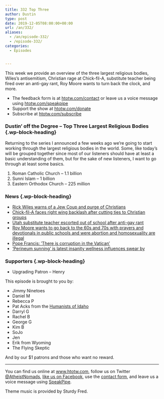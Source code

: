 ```yaml
---
title: 332 Top Three
author: Dustin
type: post
date: 2019-12-05T08:00:00+00:00
url: /an/332/
aliases:
  - /an/episode-332/
  - /episode-332/
categories:
  - Episodes


---
```

<div id="buzzsprout-player-10552777"></div><script src="https://www.buzzsprout.com/1983601/10552777-332-top-three.js?container_id=buzzsprout-player-10552777&player=small" type="text/javascript" charset="utf-8"></script>

This week we provide an overview of the three largest religious bodies, Wiles&#8217;s antisemitism, Christian rage at Chick-fil-A, substitute teacher being fired over an anti-gay rant, Roy Moore wants to turn back the clock, and more.

<!--more-->

 * The feedback form is at [htotw.com/contact](https://htotw.com/contact) or leave us a voice message using <a href="https://htotw.com/speakpipe" target="_blank" rel="noopener noreferrer">htotw.com/speakpipe</a>
 * Support the show at <a href="https://htotw.com/donate" target="_blank" rel="noopener noreferrer">htotw.com/donate</a>
 * Subscribe at <a href="https://htotw.com/subscribe" target="_blank" rel="noopener noreferrer">htotw.com/subscribe</a>

### Dustin&#8217; off the Degree &#8211; Top Three Largest Religious Bodies {.wp-block-heading}

Returning to the series I announced a few weeks ago we’re going to start working through the largest religious bodies in the world. Some, like today’s will be grouped together since most of our listeners should have at least a basic understanding of them, but for the sake of new listeners, I want to go through at least some basics.

  1. Roman Catholic Church &#8211; 1.1 billion
  2. Sunni Islam &#8211; 1 billion
  3. Eastern Orthodox Church &#8211; 225 million

### News {.wp-block-heading}

  * [Rick Wiles warns of a Jew Coup and purge of Christians][1]
  * [Chick-fil-A faces right wing backlash after cutting ties to Christian groups][2]
  * [Utah substitute teacher escorted out of school after anti-gay rant][3]
  * [Roy Moore wants to go back to the 60s and 70s with prayers and devotionals in public schools and were abortion and homosexuality are illegal][4]
  * [Pope Francis: ′There is corruption in the Vatican′][5]
  * [‘Perineum sunning’ is latest insanity wellness influences swear by][6]

### Supporters {.wp-block-heading}

  * Upgrading Patron &#8211; Henry

This episode is brought to you by:

  * Jimmy Ninetoes
  * Daniel M
  * Rebecca P
  * Pat Acks from the <a href="https://www.humanistsofidaho.org" target="_blank" rel="noopener noreferrer">Humanists of Idaho</a>
  * Darryl G
  * Rachel B
  * George G
  * Kim B
  * SoJo
  * Jen
  * Erik from Wyoming
  * The Flying Skeptic

And by our $1 patrons and those who want no reward.

<hr class="wp-block-separator" />

You can find us online at <a href="https://www.htotw.com/" target="_blank" rel="noopener noreferrer">www.htotw.com</a>, follow us on Twitter <a href="https://htotw.com/twitter" target="_blank" rel="noopener noreferrer">@AtheistNomads</a>, <a href="https://htotw.com/facebook" target="_blank" rel="noopener noreferrer">like us on Facebook</a>, use the [contact form](https://htotw.com/contact), and leave us a voice message using <a href="https://htotw.com/speakpipe" target="_blank" rel="noopener noreferrer">SpeakPipe</a>.

Theme music is provided by Sturdy Fred.

 [1]: https://www.haaretz.com/us-news/there-will-be-a-purge-u-s-pastor-warns-of-jew-coup-to-impeach-trump-1.8192950
 [2]: https://www.theguardian.com/food/2019/nov/30/chick-fil-a-conservative-ted-cruz-mike-huckabee
 [3]: https://www.sltrib.com/news/education/2019/11/29/utah-substitute-told-th/
 [4]: https://www.alreporter.com/2019/11/25/moore-says-the-democratic-party-does-not-represent-the-conservative-values-of-alabama/
 [5]: https://www.dw.com/en/pope-francis-there-is-corruption-in-the-vatican/a-51431279
 [6]: https://nypost.com/2019/11/26/perineum-sunning-is-latest-insanity-wellness-influencers-swear-by
